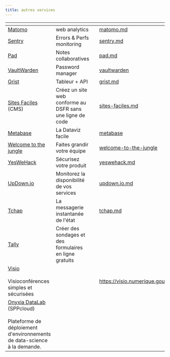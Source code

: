 ```yaml
---
title: autres services
---
```


<table data-view="cards"><thead><tr><th></th><th></th><th></th><th data-hidden data-card-target data-type="content-ref"></th><th data-hidden data-card-cover data-type="files"></th></tr></thead><tbody><tr><td><a href="../../les-outils-de-la-communaute/autres/matomo.md">Matomo</a></td><td>web analytics</td><td></td><td><a href="../../les-outils-de-la-communaute/autres/matomo.md">matomo.md</a></td><td><a href="../assets/matomo-home.png">matomo-home.png</a></td></tr><tr><td><a href="../../les-outils-de-la-communaute/autres/sentry.md">Sentry</a></td><td>Errors &#x26; Perfs monitoring</td><td></td><td><a href="../../les-outils-de-la-communaute/autres/sentry.md">sentry.md</a></td><td><a href="../assets/CleanShot_2023-12-08_at_07.23.33_2x.png">CleanShot_2023-12-08_at_07.23.33_2x.png</a></td></tr><tr><td><a href="../../les-outils-de-la-communaute/autres/pad.md">Pad</a></td><td>Notes collaboratives</td><td></td><td><a href="../../les-outils-de-la-communaute/autres/pad.md">pad.md</a></td><td><a href="../assets/Capture d’écran 2024-08-22 à 14.07.03.png">Capture d’écran 2024-08-22 à 14.07.03.png</a></td></tr><tr><td><a href="../../les-outils-de-la-communaute/autres-services/vaultwarden/">VaultWarden</a></td><td>Password manager</td><td></td><td><a href="../../les-outils-de-la-communaute/autres-services/vaultwarden/">vaultwarden</a></td><td><a href="../assets/Vaultwarden-1024x651.jpg">Vaultwarden-1024x651.jpg</a></td></tr><tr><td><a href="../../les-outils-de-la-communaute/autres/grist.md">Grist</a></td><td>Tableur + API</td><td></td><td><a href="../../les-outils-de-la-communaute/autres/grist.md">grist.md</a></td><td><a href="../assets/product-lp-hero2.png">product-lp-hero2.png</a></td></tr><tr><td><a href="https://sites-faciles.beta.numerique.gouv.fr/">Sites Faciles </a>(CMS)</td><td>Créez un site web conforme au DSFR sans une ligne de code</td><td></td><td><a href="../../les-outils-de-la-communaute/autres-services/sites-faciles.md">sites-faciles.md</a></td><td><a href="../assets/Capture d’écran 2024-09-30 à 16.20.14.png">Capture d’écran 2024-09-30 à 16.20.14.png</a></td></tr><tr><td><a href="../../les-outils-de-la-communaute/autres/metabase/">Metabase</a></td><td>La Dataviz facile</td><td></td><td><a href="../../les-outils-de-la-communaute/autres/metabase/">metabase</a></td><td><a href="../assets/metabase.png">metabase.png</a></td></tr><tr><td><a href="../../les-outils-de-la-communaute/autres-services/welcome-to-the-jungle/">Welcome to the jungle</a></td><td>Faites grandir votre équipe</td><td></td><td><a href="../../les-outils-de-la-communaute/autres-services/welcome-to-the-jungle/">welcome-to-the-jungle</a></td><td><a href="../assets/wttj.webp">wttj.webp</a></td></tr><tr><td><a href="../../les-outils-de-la-communaute/autres/yeswehack.md">YesWeHack</a></td><td>Sécurisez votre produit</td><td></td><td><a href="../../les-outils-de-la-communaute/autres/yeswehack.md">yeswehack.md</a></td><td><a href="../assets/yeswehack.jpg">yeswehack.jpg</a></td></tr><tr><td><a href="../../les-outils-de-la-communaute/autres-services/updown.io.md">UpDown.io</a></td><td>Monitorez la disponibilité de vos services</td><td></td><td><a href="../../les-outils-de-la-communaute/autres-services/updown.io.md">updown.io.md</a></td><td><a href="../assets/updown-dashboard.png">updown-dashboard.png</a></td></tr><tr><td><a href="../../les-outils-de-la-communaute/autres-services/tchap.md">Tchap</a></td><td>La messagerie instantanée de l'état</td><td></td><td><a href="../../les-outils-de-la-communaute/autres-services/tchap.md">tchap.md</a></td><td><a href="../assets/tchap.png">tchap.png</a></td></tr><tr><td><a href="../../les-outils-de-la-communaute/autres-services/tally.md">Tally</a></td><td>Créer des sondages et des formulaires en ligne gratuits</td><td></td><td></td><td><a href="../assets/tallylogo.png">tallylogo.png</a></td></tr><tr><td><a href="https://visio.numerique.gouv.fr">Visio</a><br><br>Visioconférences simples et sécurisées</td><td></td><td></td><td><a href="https://visio.numerique.gouv.fr">https://visio.numerique.gouv.fr</a></td><td><a href="../assets/Capture d’écran 2024-11-28 à 11.41.11 copie.png">Capture d’écran 2024-11-28 à 11.41.11 copie.png</a></td></tr><tr><td><a href="https://datalab.sspcloud.fr/">Onyxia DataLab</a> (SPPcloud)<br><br>Plateforme de déploiement d'environnements de data-science à la demande.</td><td></td><td></td><td></td><td><a href="../assets/Capture d’écran 2025-01-31 à 11.34.02.png">Capture d’écran 2025-01-31 à 11.34.02.png</a></td></tr></tbody></table>
